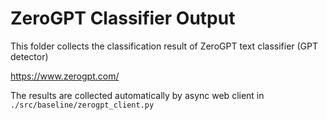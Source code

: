 # ZeroGPT Classifier Output

This folder collects the classification result of ZeroGPT text classifier (GPT detector)

https://www.zerogpt.com/

The results are collected automatically by async web client in `./src/baseline/zerogpt_client.py`
